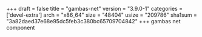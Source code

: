 +++
draft = false
title = "gambas-net"
version = "3.9.0-1"
categories = ['devel-extra']
arch = "x86_64"
size = "48404"
usize = "209786"
sha1sum = "3a82daed37e68e95dc5feb3c380bc65709704842"
+++
gambas net component